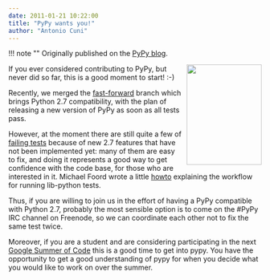 ```yaml
---
date: 2011-01-21 10:22:00
title: "PyPy wants you!"
author: "Antonio Cuni"
---
```


!!! note ""
    Originally published on the [PyPy blog](https://pypy.org/posts/2011/01/pypy-wants-you-4543209863582915733.html).


<html><body><a href="https://1.bp.blogspot.com/_4gR6Ggu8oHQ/TTlfADvFl0I/AAAAAAAAALw/E-4fOAyUuSQ/s1600/Uncle_Sam.png"><img alt="" border="0" id="BLOGGER_PHOTO_ID_5564583269200402242" src="https://1.bp.blogspot.com/_4gR6Ggu8oHQ/TTlfADvFl0I/AAAAAAAAALw/E-4fOAyUuSQ/s200/Uncle_Sam.png" style="float: right; margin: 0 0 10px 10px; cursor: pointer; cursor: hand; width: 149px; height: 200px;"></a>

<p>If you ever considered contributing to PyPy, but never did so far, this is a
good moment to start! :-)
</p>
<!-- more -->

<p>Recently, we merged the <a class="reference external" href="https://bitbucket.org/pypy/pypy/changeset/9317ec76d9eb">fast-forward</a> branch which brings Python 2.7
compatibility, with the plan of releasing a new version of PyPy as soon as all
tests pass.</p>
<p>However, at the moment there are still quite a few of <a class="reference external" href="https://buildbot.pypy.org/summary?branch=%3Ctrunk%3E">failing tests</a> because
of new 2.7 features that have not been implemented yet: many of them are easy
to fix, and doing it represents a good way to get confidence with the code
base, for those who are interested in it. Michael Foord wrote a little <a class="reference external" href="https://bitbucket.org/pypy/pypy/wiki/How%20to%20run%20lib-python%20tests">howto</a>
explaining the workflow for running lib-python tests.</p>
<p>Thus, if you are willing to join us in the effort of having a PyPy compatible
with Python 2.7, probably the most sensible option is to come on the #PyPy IRC
channel on Freenode, so we can coordinate each other not to fix the same test
twice.</p>
<p>Moreover, if you are a student and are considering participating in the next
<a class="reference external" href="https://code.google.com/soc/">Google Summer of Code</a> this is a good time to get into pypy. You have the
opportunity to get a good understanding of pypy for when you decide what you
would like to work on over the summer.</p></body></html>